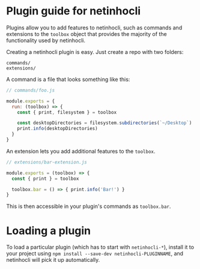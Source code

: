 # Plugin guide for netinhocli

Plugins allow you to add features to netinhocli, such as commands and
extensions to the `toolbox` object that provides the majority of the functionality
used by netinhocli.

Creating a netinhocli plugin is easy. Just create a repo with two folders:

```
commands/
extensions/
```

A command is a file that looks something like this:

```js
// commands/foo.js

module.exports = {
  run: (toolbox) => {
    const { print, filesystem } = toolbox

    const desktopDirectories = filesystem.subdirectories(`~/Desktop`)
    print.info(desktopDirectories)
  }
}
```

An extension lets you add additional features to the `toolbox`.

```js
// extensions/bar-extension.js

module.exports = (toolbox) => {
  const { print } = toolbox

  toolbox.bar = () => { print.info('Bar!') }
}
```

This is then accessible in your plugin's commands as `toolbox.bar`.

# Loading a plugin

To load a particular plugin (which has to start with `netinhocli-*`),
install it to your project using `npm install --save-dev netinhocli-PLUGINNAME`,
and netinhocli will pick it up automatically.
